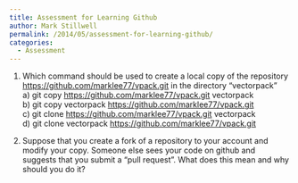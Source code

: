 ```yaml
---
title: Assessment for Learning Github
author: Mark Stillwell
permalink: /2014/05/assessment-for-learning-github/
categories:
  - Assessment
---
```

1) Which command should be used to create a local copy of the repository https://github.com/marklee77/vpack.git in the directory &#8220;vectorpack&#8221;  
a) git copy https://github.com/marklee77/vpack.git vectorpack  
b) git copy vectorpack https://github.com/marklee77/vpack.git  
c) git clone https://github.com/marklee77/vpack.git vectorpack  
d) git clone vectorpack https://github.com/marklee77/vpack.git

2) Suppose that you create a fork of a repository to your account and modify your copy. Someone else sees your code on github and suggests that you submit a &#8220;pull request&#8221;. What does this mean and why should you do it?

